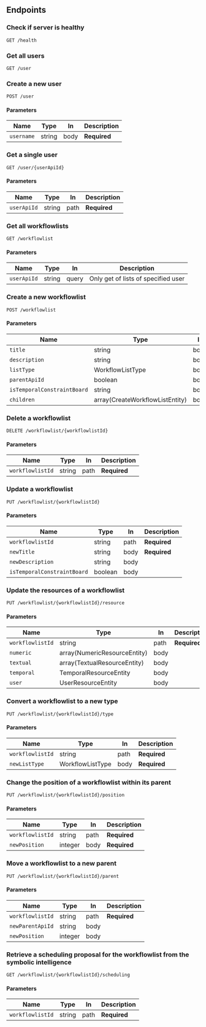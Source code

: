 ## Endpoints

### Check if server is healthy

```
GET /health
```

### Get all users

```
GET /user
```

### Create a new user

```
POST /user
```

#### Parameters

| Name       | Type   | In   | Description  |
|------------|--------|------|--------------|
| `username` | string | body | __Required__ |

### Get a single user

```
GET /user/{userApiId}
```

#### Parameters

| Name        | Type   | In   | Description  |
|-------------|--------|------|--------------|
| `userApiId` | string | path | __Required__ |

### Get all workflowlists

```
GET /workflowlist
```

#### Parameters

| Name        | Type   | In    | Description                         |
|-------------|--------|-------|-------------------------------------|
| `userApiId` | string | query | Only get of lists of specified user |

### Create a new workflowlist

```
POST /workflowlist
```

#### Parameters

| Name                        | Type                            | In   | Description  |
|-----------------------------|---------------------------------|------|--------------|
| `title`                     | string                          | body | __Required__ |
| `description`               | string                          | body |              |
| `listType`                  | WorkflowListType                | body | __Required__ |
| `parentApiId`               | boolean                         | body |              |
| `isTemporalConstraintBoard` | string                          | body |              |
| `children`                  | array(CreateWorkflowListEntity) | body | __Required__ |

### Delete a workflowlist

```
DELETE /workflowlist/{workflowlistId}
```

#### Parameters

| Name             | Type   | In   | Description  |
|------------------|--------|------|--------------|
| `workflowlistId` | string | path | __Required__ |

### Update a workflowlist

```
PUT /workflowlist/{workflowlistId}
```

#### Parameters

| Name                        | Type    | In   | Description  |
|-----------------------------|---------|------|--------------|
| `workflowlistId`            | string  | path | __Required__ |
| `newTitle`                  | string  | body | __Required__ |
| `newDescription`            | string  | body |              |
| `isTemporalConstraintBoard` | boolean | body |              |

### Update the resources of a workflowlist

```
PUT /workflowlist/{workflowlistId}/resource
```

#### Parameters

| Name             | Type                         | In   | Description  |
|------------------|------------------------------|------|--------------|
| `workflowlistId` | string                       | path | __Required__ |
| `numeric`        | array(NumericResourceEntity) | body |              |
| `textual`        | array(TextualResourceEntity) | body |              |
| `temporal`       | TemporalResourceEntity       | body |              |
| `user`           | UserResourceEntity           | body |              |

### Convert a workflowlist to a new type

```
PUT /workflowlist/{workflowlistId}/type
```

#### Parameters

| Name             | Type             | In   | Description  |
|------------------|------------------|------|--------------|
| `workflowlistId` | string           | path | __Required__ |
| `newListType`    | WorkflowListType | body | __Required__ |

### Change the position of a workflowlist within its parent

```
PUT /workflowlist/{workflowlistId}/position
```

#### Parameters

| Name             | Type    | In   | Description  |
|------------------|---------|------|--------------|
| `workflowlistId` | string  | path | __Required__ |
| `newPosition`    | integer | body | __Required__ |

### Move a workflowlist to a new parent

```
PUT /workflowlist/{workflowlistId}/parent
```

#### Parameters

| Name             | Type    | In   | Description  |
|------------------|---------|------|--------------|
| `workflowlistId` | string  | path | __Required__ |
| `newParentApiId` | string  | body |              |
| `newPosition`    | integer | body |              |

### Retrieve a scheduling proposal for the workflowlist from the symbolic intelligence

```
GET /workflowlist/{workflowlistId}/scheduling
```

#### Parameters

| Name             | Type   | In   | Description  |
|------------------|--------|------|--------------|
| `workflowlistId` | string | path | __Required__ |

